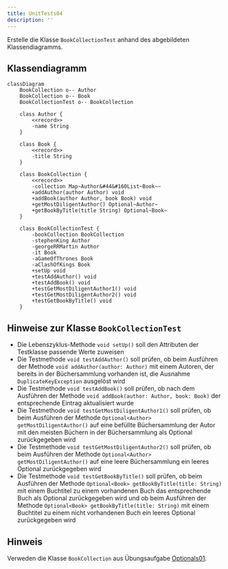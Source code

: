 ```yaml
---
title: UnitTests04
description: ''
---
```


Erstelle die Klasse `BookCollectionTest` anhand des abgebildeten Klassendiagramms.

## Klassendiagramm

```mermaid
classDiagram
    BookCollection o-- Author
    BookCollection o-- Book
    BookCollectionTest o-- BookCollection

    class Author {
        <<record>>
        -name String
    }

    class Book {
        <<record>>
        -title String
    }

    class BookCollection {
        <<record>>
        -collection Map~Author&#44&#160List~Book~~
        +addAuthor(author Author) void
        +addBook(author Author, book Book) void
        +getMostDiligentAuthor() Optional~Author~
        +getBookByTitle(title String) Optional~Book~
    }

    class BookCollectionTest {
        -bookCollection BookCollection
        -stephenKing Author
        -georgeRRMartin Author
        -it Book
        -aGameOfThrones Book
        -aClashOfKings Book
        +setUp void
        +testAddAuthor() void
        +testAddBook() void
        +testGetMostDiligentAuthor1() void
        +testGetMostDiligentAuthor2() void
        +testGetBookByTitle() void
    }
```

## Hinweise zur Klasse `BookCollectionTest`

- Die Lebenszyklus-Methode `void setUp()` soll den Attributen der Testklasse passende Werte zuweisen
- Die Testmethode `void testAddAuthor()` soll prüfen, ob beim Ausführen der Methode `void addAuthor(author: Author)` mit einem Autoren, der bereits in der Büchersammlung vorhanden ist, die Ausnahme `DuplicateKeyException` ausgelöst wird
- Die Testmethode `void testAddBook()` soll prüfen, ob nach dem Ausführen der Methode `void addBook(author: Author, book: Book)` der entsprechende Eintrag aktualisiert wurde
- Die Testmethode `void testGetMostDiligentAuthor1()` soll prüfen, ob beim Ausführen der Methode `Optional<Author> getMostDiligentAuthor()` auf eine befüllte Büchersammlung der Autor mit den meisten Büchern in der Büchersammlung als Optional zurückgegeben wird
- Die Testmethode `void testGetMostDiligentAuthor2()` soll prüfen, ob beim Ausführen der Methode `Optional<Author> getMostDiligentAuthor()` auf eine leere Büchersammlung ein leeres Optional zurückgegeben wird
- Die Testmethode `void testGetBookByTitle()` soll prüfen, ob beim Ausführen der Methode `Optional<Book> getBookByTitle(title: String)` mit einem Buchtitel zu einem vorhandenen Buch das entsprechende Buch als Optional zurückgegeben wird und ob beim Ausführen der Methode `Optional<Book> getBookByTitle(title: String)` mit einem Buchtitel zu einem nicht vorhandenen Buch ein leeres Optional zurückgegeben wird

## Hinweis

Verweden die Klasse `BookCollection` aus Übungsaufgabe [Optionals01](../optionals/optionals01.md).
